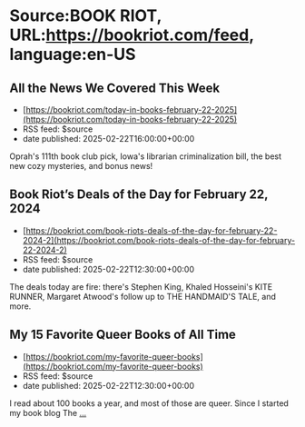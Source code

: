 # Source:BOOK RIOT, URL:https://bookriot.com/feed, language:en-US

## All the News We Covered This Week
 - [https://bookriot.com/today-in-books-february-22-2025](https://bookriot.com/today-in-books-february-22-2025)
 - RSS feed: $source
 - date published: 2025-02-22T16:00:00+00:00

Oprah's 111th book club pick, Iowa's librarian criminalization bill, the best new cozy mysteries, and bonus news!

## Book Riot’s Deals of the Day for February 22, 2024
 - [https://bookriot.com/book-riots-deals-of-the-day-for-february-22-2024-2](https://bookriot.com/book-riots-deals-of-the-day-for-february-22-2024-2)
 - RSS feed: $source
 - date published: 2025-02-22T12:30:00+00:00

The deals today are fire: there's Stephen King, Khaled Hosseini's KITE RUNNER, Margaret Atwood's follow up to THE HANDMAID'S TALE, and more.

## My 15 Favorite Queer Books of All Time
 - [https://bookriot.com/my-favorite-queer-books](https://bookriot.com/my-favorite-queer-books)
 - RSS feed: $source
 - date published: 2025-02-22T12:30:00+00:00

I read about 100 books a year, and most of those are queer. Since I started my book blog The <a class="read-more" href="https://bookriot.com/my-favorite-queer-books/">...</a>


